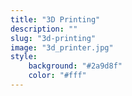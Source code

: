 ```yaml
---
title: "3D Printing"
description: ""
slug: "3d-printing"
image: "3d_printer.jpg"
style:
    background: "#2a9d8f"
    color: "#fff"
---
```


